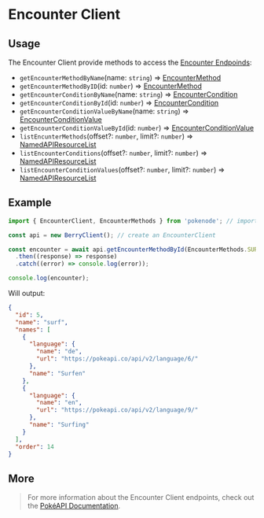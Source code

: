 # Encounter Client

## Usage

The Encounter Client provide methods to access the [Encounter Endpoinds](https://pokeapi.co/docs/v2#encounters-section):

- `getEncounterMethodByName`(name: `string`) => [EncounterMethod](typings/encounter-typings?id=encounter-method)
- `getEncounterMethodByID`(id: `number`) => [EncounterMethod](typings/encounter-typings?id=encounter-method)
- `getEncounterConditionByName`(name: `string`) => [EncounterCondition](typings/encounter-typings?id=encounter-condition)
- `getEncounterConditionById`(id: `number`) => [EncounterCondition](typings/encounter-typings?id=encointer-condition)
- `getEncounterConditionValueByName`(name: `string`) => [EncounterConditionValue](typings/encounter-typings?id=encounter-condition-value)
- `getEncounterConditionValueById`(id: `number`) => [EncounterConditionValue](typings/encounter-typings?id=encointer-condition-value)
- `listEncunterMethods`(offset?: `number`, limit?: `number`) => [NamedAPIResourceList](typings/common-typings?id=named-api-resource-list)
- `listEncounterConditions`(offset?: `number`, limit?: `number`) => [NamedAPIResourceList](typings/common-typings?id=named-api-resource-list)
- `listEncounterConditionValues`(offset?: `number`, limit?: `number`) => [NamedAPIResourceList](typings/common-typings?id=named-api-resource-list)

## Example

```js
import { EncounterClient, EncounterMethods } from 'pokenode'; // import the EncounterClient (EncounterMethods enum is fully optional)

const api = new BerryClient(); // create an EncounterClient

const encounter = await api.getEncounterMethodById(EncounterMethods.SURF) // using method getEncounterMethodById()
  .then((response) => response)
  .catch((error) => console.log(error));

console.log(encounter);
```

Will output:

```json
{
  "id": 5,
  "name": "surf",
  "names": [
    {
      "language": {
        "name": "de",
        "url": "https://pokeapi.co/api/v2/language/6/"
      },
      "name": "Surfen"
    },
    {
      "language": {
        "name": "en",
        "url": "https://pokeapi.co/api/v2/language/9/"
      },
      "name": "Surfing"
    }
  ],
  "order": 14
}
```

## More

> For more information about the Encounter Client endpoints, check out the [PokéAPI Documentation](https://pokeapi.co/docs/v2#encounters-section).
